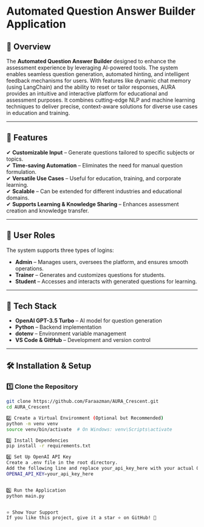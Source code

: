 # **Automated Question Answer Builder Application**  

## **📌 Overview**  
The **Automated Question Answer Builder** designed to enhance the assessment experience by leveraging AI-powered tools. The system enables seamless question generation, automated hinting, and intelligent feedback mechanisms for users. With features like dynamic chat memory (using LangChain) and the ability to reset or tailor responses, AURA provides an intuitive and interactive platform for educational and assessment purposes. It combines cutting-edge NLP and machine learning techniques to deliver precise, context-aware solutions for diverse use cases in education and training.

---

## **🚀 Features**  
✔ **Customizable Input** – Generate questions tailored to specific subjects or topics.  
✔ **Time-saving Automation** – Eliminates the need for manual question formulation.  
✔ **Versatile Use Cases** – Useful for education, training, and corporate learning.  
✔ **Scalable** – Can be extended for different industries and educational domains.  
✔ **Supports Learning & Knowledge Sharing** – Enhances assessment creation and knowledge transfer.  

---

## **👤 User Roles**  
The system supports three types of logins:  
- **Admin** – Manages users, oversees the platform, and ensures smooth operations.  
- **Trainer** – Generates and customizes questions for students.  
- **Student** – Accesses and interacts with generated questions for learning.  

---

## **🔧 Tech Stack**  
- **OpenAI GPT-3.5 Turbo** – AI model for question generation  
- **Python** – Backend implementation  
- **dotenv** – Environment variable management  
- **VS Code & GitHub** – Development and version control  

---

## **🛠 Installation & Setup**  

### **1️⃣ Clone the Repository**  
```sh
git clone https://github.com/Faraazman/AURA_Crescent.git
cd AURA_Crescent

2️⃣ Create a Virtual Environment (Optional but Recommended)
python -m venv venv
source venv/bin/activate  # On Windows: venv\Scripts\activate

3️⃣ Install Dependencies
pip install -r requirements.txt

4️⃣ Set Up OpenAI API Key
Create a .env file in the root directory.
Add the following line and replace your_api_key_here with your actual OpenAI API key:
OPENAI_API_KEY=your_api_key_here


5️⃣ Run the Application
python main.py


⭐ Show Your Support
If you like this project, give it a star ⭐ on GitHub! 🚀


